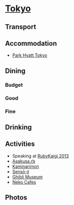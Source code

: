 # [Tokyo][0]

## Transport

## Accommodation

- [Park Hyatt Tokyo][1]

## Dining

### Budget

### Good

### Fine

## Drinking

## Activities

- Speaking at [RubyKaigi 2013][2]
- [Asakusa.rb][3]
- [Kaminarimon][4]
- [Sensō-ji][5]
- [Ghibli Museum][6]
- [Neko Cafes][7]

## Photos

[0]: http://en.wikipedia.org/wiki/Tokyo
[1]: http://www.tokyo.park.hyatt.com/en/hotel/home.html
[2]: http://rubykaigi.org/2013/talk/S85
[3]: http://asakusa.rubyist.net
[4]: http://en.wikipedia.org/wiki/Kaminarimon
[5]: http://en.wikipedia.org/wiki/Sens%C5%8D-ji
[6]: http://www.ghibli-museum.jp/en/
[7]: http://travel.cnn.com/tokyo/drink/tokyo-cat-cafes-006992

